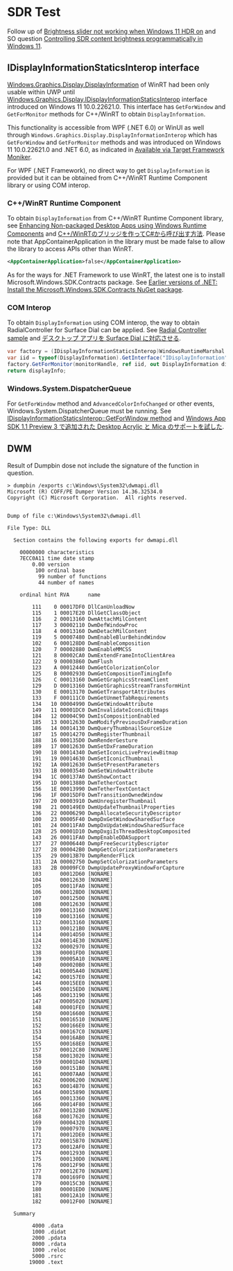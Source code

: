 # SDR Test

Follow up of [Brightness slider not working when Windows 11 HDR on](https://github.com/emoacht/Monitorian/issues/411) and SO question [Controlling SDR content brightness programmatically in Windows 11](https://stackoverflow.com/questions/74594751/controlling-sdr-content-brightness-programmatically-in-windows-11).

## IDisplayInformationStaticsInterop interface

[Windows.Graphics.Display.DisplayInformation](https://learn.microsoft.com/en-us/uwp/api/windows.graphics.display.displayinformation) of WinRT had been only usable within UWP until [Windows.Graphics.Display.IDisplayInformationStaticsInterop](https://learn.microsoft.com/en-us/windows/win32/api/windows.graphics.display.interop/nn-windows-graphics-display-interop-idisplayinformationstaticsinterop) interface introduced on Windows 11 10.0.22621.0. This interface has `GetForWindow` and `GetForMonitor` methods for C++/WinRT to obtain `DisplayInformation`.

This functionality is accessible from WPF (.NET 6.0) or WinUI as well through `Windows.Graphics.Display.DisplayInformationInterop` which has `GetForWindow` and `GetForMonitor` methods and was introduced on Windows 11 10.0.22621.0 and .NET 6.0, as indicated in [Available via Target Framework Moniker](https://learn.microsoft.com/en-us/windows/apps/desktop/modernize/winrt-com-interop-csharp#available-via-target-framework-moniker).

For WPF (.NET Framework), no direct way to get `DisplayInformation` is provided but it can be obtained from C++/WinRT Runtime Component library or using COM interop.

### C++/WinRT Runtime Component

To obtain `DisplayInformation` from C++/WinRT Runtime Component library, see [Enhancing Non-packaged Desktop Apps using Windows Runtime Components](https://blogs.windows.com/windowsdeveloper/2019/04/30/enhancing-non-packaged-desktop-apps-using-windows-runtime-components/) and [C++/WinRTのブリッジを作ってC#から呼び出す方法](https://qiita.com/everylittle/items/cb95b24eb9462ddb3cfc). Please note that AppContainerApplication in the library must be made false to allow the library to access APIs other than WinRT.

```xml
<AppContainerApplication>false</AppContainerApplication>
```

As for the ways for .NET Framework to use WinRT, the latest one is to install Microsoft.Windows.SDK.Contracts package. See [Earlier versions of .NET: Install the Microsoft.Windows.SDK.Contracts NuGet package](https://learn.microsoft.com/en-us/windows/apps/desktop/modernize/desktop-to-uwp-enhance#earlier-versions-of-net-install-the-microsoftwindowssdkcontracts-nuget-package).

### COM Interop

To obtain `DisplayInformation` using COM interop, the way to obtain RadialController for Surface Dial can be applied. See [Radial Controller sample](https://github.com/Microsoft/Windows-classic-samples/tree/main/Samples/RadialController) and [デスクトップ アプリを Surface Dial に対応させる](http://grabacr.net/archives/7141).

```csharp
var factory = (IDisplayInformationStaticsInterop)WindowsRuntimeMarshal.GetActivationFactory(typeof(DisplayInformation));
var iid = typeof(DisplayInformation).GetInterface("IDisplayInformation").GUID;
factory.GetForMonitor(monitorHandle, ref iid, out DisplayInformation displayInfo);
return displayInfo;
```

### Windows.System.DispatcherQueue

For `GetForWindow` method and `AdvancedColorInfoChanged` or other events, Windows.System.DispatcherQueue must be running. See [IDisplayInformationStaticsInterop::GetForWindow method](https://learn.microsoft.com/en-us/windows/win32/api/windows.graphics.display.interop/nf-windows-graphics-display-interop-idisplayinformationstaticsinterop-getforwindow) and [Windows App SDK 1.1 Preview 3 で追加された Desktop Acrylic と Mica のサポートを試した](https://blog.shibayan.jp/entry/20220510/1652191991).

## DWM

Result of Dumpbin dose not include the signature of the function in question.

```
> dumpbin /exports c:\Windows\System32\dwmapi.dll
Microsoft (R) COFF/PE Dumper Version 14.36.32534.0
Copyright (C) Microsoft Corporation.  All rights reserved.


Dump of file c:\Windows\System32\dwmapi.dll

File Type: DLL

  Section contains the following exports for dwmapi.dll

    00000000 characteristics
    7ECC0A11 time date stamp
        0.00 version
         100 ordinal base
          99 number of functions
          44 number of names

    ordinal hint RVA      name

        111    0 00017DF0 DllCanUnloadNow
        115    1 00017E20 DllGetClassObject
        116    2 00013160 DwmAttachMilContent
        117    3 00002110 DwmDefWindowProc
        118    4 00013160 DwmDetachMilContent
        119    5 00007480 DwmEnableBlurBehindWindow
        102    6 000128D0 DwmEnableComposition
        120    7 00002880 DwmEnableMMCSS
        121    8 00002CA0 DwmExtendFrameIntoClientArea
        122    9 00003860 DwmFlush
        123    A 00012440 DwmGetColorizationColor
        125    B 00002930 DwmGetCompositionTimingInfo
        126    C 00013160 DwmGetGraphicsStreamClient
        129    D 00013160 DwmGetGraphicsStreamTransformHint
        130    E 00013170 DwmGetTransportAttributes
        133    F 000111C0 DwmGetUnmetTabRequirements
        134   10 00004990 DwmGetWindowAttribute
        149   11 00001DC0 DwmInvalidateIconicBitmaps
        184   12 00004C90 DwmIsCompositionEnabled
        185   13 00012630 DwmModifyPreviousDxFrameDuration
        186   14 00014130 DwmQueryThumbnailSourceSize
        187   15 00014270 DwmRegisterThumbnail
        188   16 000135D0 DwmRenderGesture
        189   17 00012630 DwmSetDxFrameDuration
        190   18 00014340 DwmSetIconicLivePreviewBitmap
        191   19 00014630 DwmSetIconicThumbnail
        192   1A 00012630 DwmSetPresentParameters
        193   1B 00003540 DwmSetWindowAttribute
        194   1C 000137A0 DwmShowContact
        195   1D 00013880 DwmTetherContact
        156   1E 00013990 DwmTetherTextContact
        196   1F 00015DF0 DwmTransitionOwnedWindow
        197   20 00003910 DwmUnregisterThumbnail
        198   21 000149E0 DwmUpdateThumbnailProperties
        136   22 00006290 DwmpAllocateSecurityDescriptor
        100   23 00005F40 DwmpDxGetWindowSharedSurface
        101   24 00011FA0 DwmpDxUpdateWindowSharedSurface
        128   25 00001D10 DwmpDxgiIsThreadDesktopComposited
        143   26 00011FA0 DwmpEnableDDASupport
        137   27 00006440 DwmpFreeSecurityDescriptor
        127   28 000042B0 DwmpGetColorizationParameters
        135   29 00013B70 DwmpRenderFlick
        131   2A 00002750 DwmpSetColorizationParameters
        183   2B 00009FC0 DwmpUpdateProxyWindowForCapture
        103      00012D60 [NONAME]
        104      00012630 [NONAME]
        105      00011FA0 [NONAME]
        106      00012BD0 [NONAME]
        107      00012500 [NONAME]
        108      00012630 [NONAME]
        109      00013160 [NONAME]
        110      00013160 [NONAME]
        112      00013160 [NONAME]
        113      000121B0 [NONAME]
        114      00014D50 [NONAME]
        124      00014E30 [NONAME]
        132      00002970 [NONAME]
        138      00001FD0 [NONAME]
        139      00005A10 [NONAME]
        140      000020B0 [NONAME]
        141      00005A40 [NONAME]
        142      000157E0 [NONAME]
        144      00015EE0 [NONAME]
        145      00015ED0 [NONAME]
        146      00013190 [NONAME]
        147      00005020 [NONAME]
        148      00001FE0 [NONAME]
        150      00016600 [NONAME]
        151      00016510 [NONAME]
        152      000166E0 [NONAME]
        153      000167C0 [NONAME]
        154      00016AB0 [NONAME]
        155      000168E0 [NONAME]
        157      00012C80 [NONAME]
        158      00013020 [NONAME]
        159      00001D40 [NONAME]
        160      000151B0 [NONAME]
        161      00007AA0 [NONAME]
        162      00006200 [NONAME]
        163      00014B70 [NONAME]
        164      00015890 [NONAME]
        165      00013360 [NONAME]
        166      00014F80 [NONAME]
        167      00013280 [NONAME]
        168      00017620 [NONAME]
        169      00004320 [NONAME]
        170      00007970 [NONAME]
        171      00012DE0 [NONAME]
        172      00015B70 [NONAME]
        173      00012AF0 [NONAME]
        174      00012930 [NONAME]
        175      000130D0 [NONAME]
        176      00012F90 [NONAME]
        177      00012E70 [NONAME]
        178      000169F0 [NONAME]
        179      00015C30 [NONAME]
        180      00001ED0 [NONAME]
        181      00012A10 [NONAME]
        182      00012F00 [NONAME]

  Summary

        4000 .data
        1000 .didat
        2000 .pdata
        8000 .rdata
        1000 .reloc
        5000 .rsrc
       19000 .text
```
